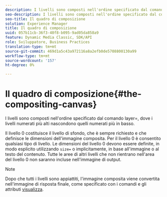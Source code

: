```yaml
---
description: I livelli sono composti nell'ordine specificato dal comando layer=, dove i livelli numerati più alti nascondono quelli numerati più in basso.
seo-description: I livelli sono composti nell'ordine specificato dal comando layer=, dove i livelli numerati più alti nascondono quelli numerati più in basso.
seo-title: Il quadro di composizione
solution: Experience Manager
title: Il quadro di composizione
uuid: 057b11cb-36f3-40f8-b095-9ad05da858a9
feature: Dynamic Media Classic, SDK/API
role: Sviluppatore, Business Practices
translation-type: tm+mt
source-git-commit: 469d1a5c43a972116a8a2efb0de5708800130a99
workflow-type: tm+mt
source-wordcount: '157'
ht-degree: 0%

---
```



# Il quadro di composizione{#the-compositing-canvas}

I livelli sono composti nell&#39;ordine specificato dal comando layer=, dove i livelli numerati più alti nascondono quelli numerati più in basso.

Il livello 0 costituisce il livello di sfondo, che è sempre richiesto e che definisce le dimensioni dell&#39;immagine composita. Per il livello 0 è consentito qualsiasi tipo di livello. Le dimensioni del livello 0 devono essere definite, in modo esplicito utilizzando `size=` o implicitamente, in base all&#39;immagine o al testo del contenuto. Tutte le aree di altri livelli che non rientrano nell&#39;area del livello 0 non saranno incluse nell&#39;immagine di output.

>[!NOTE]
>
>Dopo che tutti i livelli sono appiattiti, l&#39;immagine composita viene convertita nell&#39;immagine di risposta finale, come specificato con i comandi e gli attributi [visualizza](../../../../../../is-api/http-ref/image-serving-api-ref/c-http-protocol-reference/c-syntax-and-features/c-command-overview/r-view-commands-and-attributes.md#reference-8b3d637d080a47a4ba669a7f0de2ba90).


